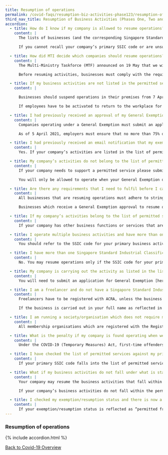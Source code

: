 ```yaml
---
title: Resumption of operations
permalink: /covid-faqs/resumption-biz-activities-phase123/resumption-of-operations
third_nav_title: Resumption of Business Activities (Phases One, Two and Three)
accordion:
  - title: How do I know if my company is allowed to resume operations?
    content: |
      The lists of businesses (and the corresponding Singapore Standard Industrial Classification (SSIC) codes) that may operate can be found [here](/images/covid/Permittedserviceslist2.pdf){:target="_blank"}. Businesses in these lists do not need to apply to MTI for exemption before resuming operations.

      If you cannot recall your company’s primary SSIC code or are unsure of what your business activity is classified as, you can log in to [BizFile+](https://www.bizfile.gov.sg/){:target="_blank"} with your Singpass to retrieve your primary SSIC code. You can then look for it on the list of permitted services.

  - title: How did MTI decide which companies should resume operations?
    content: |
      The Multi-Ministry Taskforce (MTF) announced on 19 May that we will exit the Circuit Breaker and resume activities in a phased manner from 2 June to minimise the risk of a resurgence in COVID-19 community transmission. In Phase One starting from 2 June, the MTF gradually allowed more workers to return to work, starting with businesses that operate in settings with lower transmission risks, or that do not require interactions with large groups of people. In Phase Two starting from 19 June, we allowed the resumption of a broad range of activities, including the reopening of physical outlets of retail businesses, as well as the resumption of food and beverage dine-in, personal health and wellness, and home-based services.

      Before resuming activities, businesses must comply with the requirements for [Safe Management Measures](/safemanagement/general/) and any sector-specific requirements which apply to them.

  - title: If my business activities are not listed in the permitted services list, can I apply for an exemption to resume business activities?
    content: |

      Businesses should suspend operations in their premises from 7 April 2020 onwards until they are approved by MTI to continue operations or their business activity falls within the list of permitted services [here](/images/covid/Permittedserviceslist2.pdf){:target="_blank"}.

      If employees have to be activated to return to the workplace for short periods of time (i.e. less than a day), employers are required to apply to MTI for a time-limited exemption to do so [here](https://go.gov.sg/covidbusinessresumptions){:target="_blank"}. If employers need to maintain a skeletal workforce at the workplace for longer periods, an application for a general exemption should be submitted instead [here](https://go.gov.sg/covidbusinessresumptions){:target="_blank"}.

  - title: I had previously received an approval of my General Exemption but my companies’ activities are not listed in the permitted services list. Will I be able to continue operations? Can our employees who are currently working from home return to the workplace?
    content: |
      Companies operating under a General Exemption must submit an application for additional manpower via the GoBusiness portal, to allow more employees to return to the workplace.

      As of 5 April 2021, employers must ensure that no more than 75% of employees who can work from home can be at the workplace at any point in time. There is no longer a limit on the proportion of an individual employee’s working time that can be spent at the workplace. The mandatory split team requirement will also be removed.

  - title: I had previously received an email notification that my exemption had been rescinded, but my company falls under the list of permitted services. Will I be able to resume operations?
    content: |
      Yes. If your company’s activities are listed in the list of permitted services, you will be allowed to resume operations. If your company has other business functions or services that do not belong to the list of permitted services, these other business functions or services should remain suspended until further notice.

  - title: My company’s activities do not belong to the list of permitted services, but we support a permitted service that is listed. What should I do? Can I appeal?
    content: |
      If your company needs to support a permitted service please submit an application for a General Exemption or a Time-Limited Exemption [here](https://go.gov.sg/covidbusinessresumptions){:target="_blank"}.

      You will only be allowed to operate when your General Exemption or Time-Limited Exemption is approved.

  - title: Are there any requirements that I need to fulfil before I can resume operations?
    content: |      
      All businesses that are resuming operations must adhere to stringent safe management measures, as well as comply with any sector-specific requirements relevant to their business, before resuming operations. Please refer to these requirements [here](/safemanagement/general/).

      Businesses which receive a General Exemption approval to resume operations must declare their number of workers who are working onsite **within 2 days of the commencement of operations**.

  - title: If my company’s activities belong to the list of permitted services, will I be able to operate all my business functions?
    content: |            
      If your company has other business functions or services that are not in the list of permitted services, these other business functions or services should remain suspended until further notice.

  - title: I operate multiple business activities and have more than one Singapore Standard Industrial Classification (SSIC) code tagged to my business. Which code should I refer to?
    content: |  
      You should refer to the SSIC code for your primary business activity and check it against the list of permitted services that can resume operations [here](/images/covid/Permittedserviceslist2.pdf){:target="_blank"}.

  - title: I have more than one Singapore Standard Industrial Classification (SSIC) code tagged to my business. If my primary activity does not fall under the list of permitted services, but my secondary activity falls under the list of permitted services, will I still be allowed to resume operations?
    content: |  
      No. You may resume operations only if the SSIC code for your primary business activity falls within the list of permitted services that can resume operations. However, if you intend to only carry out the secondary activity (and not the primary activity) which falls within the list of permitted services, you may submit an application for General Exemption [here](https://form.gov.sg/#!/5ed05c2cde28b7001163f2f2){:target="_blank"}.

  - title: My company is carrying out the activity as listed in the list of permitted services. However, my SSIC code does not fall under the listed code on the website. Will I still be allowed to resume operations?
    content: |  
      You will need to submit an application for General Exemption [here](https://go.gov.sg/covidbusinessresumptions){:target="_blank"} and receive approval from MTI before resuming operations.  

  - title: I am a freelancer and do not have a Singapore Standard Industrial Classification (SSIC) code. How do I know if I can resume service?
    content: |  
      Freelancers have to be registered with ACRA, unless the business is carried out in your full name as reflected in your NRIC.

      If the business is carried out in your full name as reflected in your NRIC, you can include a description of your business and click [here](https://www.bizfile.gov.sg/ngbbizfileinternet/faces/oracle/webcenter/portalapp/pages/TransactionMain.jspx?selectedETransId=G016&_afrLoop=36125310646351426&_afrWindowMode=0&_afrWindowId=165ndkuclg&_adf.ctrl-state=ycaqxy2ru_34#!%40%40%3F_afrWindowId%3D165ndkuclg%26selectedETransId%3DG016%26_afrLoop%3D36125310646351426%26_afrWindowMode%3D0%26_adf.ctrl-state%3Dycaqxy2ru_38){:target="_blank"} to search for the SSIC code which corresponds to the nature of your business activity. Once you have retrieved your SSIC code, please check it against the list of permitted services that can resume operations [here](/permittedlist/).

  - title: I am running a society/organisation which does not require me to be registered with ACRA. How can I check whether I can resume activities?
    content: |  
      All membership organisations which are registered with the Registry of Societies are allowed to resume their onsite activities, subject to the implementation of safe management measures and any sector specific requirements relevant to their activities, before resuming operations. Please refer to these requirements [here](/safemanagement/general/).

  - title: What is the penalty if my company is found operating when we are not allowed to do so?
    content: |  
      Under the COVID-19 (Temporary Measures) Act, first-time offenders found operating will face a fine of up to $10,000, imprisonment of up to six months, or both. Subsequent offences may face a fine of up to $20,000, imprisonment of up to twelve months, or both.

  - title: I have checked the list of permitted services against my primary SSIC code and I am sure I am allowed to resume operations. Why is my business resumption status not reflected as “permitted”?
    content: |    
      If your primary SSIC code falls into the list of permitted services and you have not changed your primary SSIC code recently, please write to <covid_gobusiness@mti.gov.sg> for assistance.

  - title: What if my business activities do not fall under what is stated as permitted services for the SSIC code of my company’s primary business activity?
    content: |
      Your company may resume the business activities that fall within the list of permitted services.

      If your company’s business activities do not fall within the permitted services for the SSIC code of your company’s primary business activity, these activities should remain suspended until further notice. You will need to apply for a General Exemption.

  - title: I checked my exemption/resumption status and there is now a “period” specified next to my permitted “status”. What does this mean? Can I continue operating?
    content: |       
      If your exemption/resumption status is reflected as “permitted from [date]”, you will only be allowed to resume operations from the specified date. If your exemption/resumption status is reflected as just “permitted”, you are already allowed to continue your operations.                    
---
```


### Resumption of operations

{% include accordion.html %}

[Back to Covid-19 Overview](/covid/)
